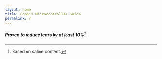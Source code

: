 ```yaml
---
layout: home
title: Coop's Microcontroller Guide
permalink: /
---
```


##### Proven to reduce tears by at least 10%[^1]








[^1]: Based on saline content.